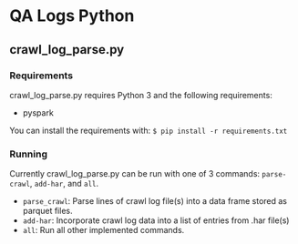 # QA Logs Python

## crawl_log_parse.py

### Requirements

crawl_log_parse.py requires Python 3 and the following requirements:
  * pyspark

You can install the requirements with:
 `$ pip install -r requirements.txt`

### Running

Currently crawl_log_parse.py can be run with one of 3 commands: `parse-crawl`,
`add-har`, and `all`.

* `parse_crawl`: Parse lines of crawl log file(s) into a data frame stored as
parquet files. 
* `add-har`: Incorporate crawl log data into a list of entries from .har file(s)
* `all`: Run all other implemented commands.
